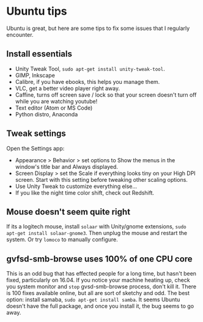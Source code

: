 # Ubuntu tips

Ubuntu is great, but here are some tips to fix some issues that I regularly encounter.

## Install essentials

- Unity Tweak Tool, `sudo apt-get install unity-tweak-tool`.
- GIMP, Inkscape
- Calibre, if you have ebooks, this helps you manage them.
- VLC, get a better video player right away. 
- Caffine, turns off screen save / lock so that your screen doesn't turn off while you are watching youtube!
- Text editor (Atom or MS Code)
- Python distro, Anaconda

## Tweak settings

Open the Settings app:
- Appearance > Behavior > set options to Show the menus in the window's title bar and Always displayed.
- Screen Display > set the Scale if everything looks tiny on your High DPI screen. Start with this setting before tweaking other scaling options. 
- Use Unity Tweak to customize everything else...
- If you like the night time color shift, check out Redshift.

## Mouse doesn't seem quite right

If its a logitech mouse, install `solaar` with Unity/gnome extensions, `sudo apt-get install solaar-gnome3`.
Then unplug the mouse and restart the system. 
Or try `lomoco` to manually configure.

## gvfsd-smb-browse uses 100% of one CPU core

This is an odd bug that has effected people for a long time, but hasn't been fixed, particularly on 16.04. 
If you notice your machine heating up, check you system monitor and `stop` gvsd-smb-browse process, don't kill it.
There is 100 fixes available online, but all are sort of sketchy and odd. 
The best option: install samaba, `sudo apt-get install samba`. 
It seems Ubuntu doesn't have the full package, and once you install it, the bug seems to go away.


